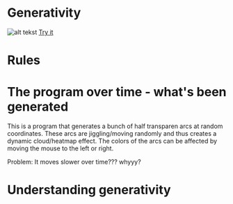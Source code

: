 # Generativity
![alt tekst]() 
[Try it](https://rawgit.com/Margretexie/Mini_ex/master/mini_ex6/empty-example/index.html)
# Rules
# The program over time - what's been generated
This is a program that generates a bunch of half transparen arcs at random coordinates. These arcs are jiggling/moving randomly and thus creates a dynamic cloud/heatmap effect.
The colors of the arcs can be affected by moving the mouse to the left or right.


Problem:
It moves slower over time??? whyyy?
# Understanding generativity
